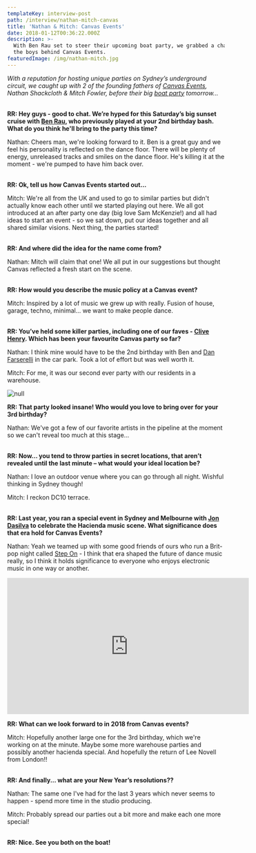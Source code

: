 ```yaml
---
templateKey: interview-post
path: /interview/nathan-mitch-canvas
title: 'Nathan & Mitch: Canvas Events'
date: 2018-01-12T00:36:22.000Z
description: >-
  With Ben Rau set to steer their upcoming boat party, we grabbed a chat with
  the boys behind Canvas Events.
featuredImage: /img/nathan-mitch.jpg
---
```

_With a reputation for hosting unique parties on Sydney’s underground circuit, we caught up with 2 of the founding fathers of [Canvas Events](https://www.facebook.com/canvaseventssydney/), Nathan Shackcloth & Mitch Fowler, before their big [boat party](https://www.facebook.com/pg/canvaseventssydney/events/?ref=page_internal) tomorrow..._
<br><br>

**RR: Hey guys - good to chat. We’re hyped for this Saturday’s big sunset cruise with [Ben Rau](https://www.facebook.com/BenRauMusic/), who previously played at your 2nd birthday bash. What do you think he'll bring to the party this time?**

Nathan: Cheers man, we're looking forward to it. Ben is a great guy and we feel his personality is reflected on the dance floor. There will be plenty of energy, unreleased tracks and smiles on the dance floor. He's killing it at the moment - we're pumped to have him back over.
<br><br>

**RR: Ok, tell us how Canvas Events started out...**

Mitch: We're all from the UK and used to go to similar parties but didn't actually know each other until we started playing out here. We all got introduced at an after party one day (big love Sam McKenzie!) and all had ideas to start an event - so we sat down, put our ideas together and all shared similar visions. Next thing, the parties started!
<br><br>

**RR: And where did the idea for the name come from?**

Nathan: Mitch will claim that one! We all put in our suggestions but thought Canvas reflected a fresh start on the scene.
<br><br>

**RR: How would you describe the music policy at a Canvas event?**

Mitch: Inspired by a lot of music we grew up with really. Fusion of house, garage, techno, minimal... we want to make people dance.
<br><br>

**RR: You’ve held some killer parties, including one of our faves - [Clive Henry](https://magazine.ravereviewz.net/interview/clive-henry). Which has been your favourite Canvas party so far?**

Nathan: I think mine would have to be the 2nd birthday with Ben and [Dan Farserelli](https://www.facebook.com/dan.farserelli/) in the car park. Took a lot of effort but was well worth it.

Mitch: For me, it was our second ever party with our residents in a warehouse.

![null](/img/canvas-events-party.jpg)

**RR: That party looked insane! Who would you love to bring over for your 3rd birthday?**

Nathan: We've got a few of our favorite artists in the pipeline at the moment so we can't reveal too much at this stage...
<br><br>

**RR: Now... you tend to throw parties in secret locations, that aren’t revealed until the last minute – what would your ideal location be?**

Nathan: I love an outdoor venue where you can go through all night. Wishful thinking in Sydney though!

Mitch: I reckon DC10 terrace.
<br><br>

**RR: Last year, you ran a special event in Sydney and Melbourne with [Jon Dasilva](https://www.facebook.com/jondasilvadjprofile/) to celebrate the Hacienda music scene. What significance does that era hold for Canvas Events?**

Nathan: Yeah we teamed up with some good friends of ours who run a Brit-pop night called [Step On](https://www.facebook.com/StepOnSydney/) - I think that era shaped the future of dance music really, so I think it holds significance to everyone who enjoys electronic music in one way or another.

<iframe src="https://www.facebook.com/plugins/video.php?href=https%3A%2F%2Fwww.facebook.com%2Fcanvaseventssydney%2Fvideos%2F1742570396036690%2F&show_text=0&width=560" width="560" height="315" style="border:none;overflow:hidden" scrolling="no" frameborder="0" allowTransparency="true" allowFullScreen="true"></iframe>

**RR: What can we look forward to in 2018 from Canvas events?**

Mitch: Hopefully another large one for the 3rd birthday, which we're working on at the minute. Maybe some more warehouse parties and possibly another hacienda special. And hopefully the return of Lee Novell from London!!
<br><br>

**RR: And finally... what are your New Year’s resolutions??**

Nathan: The same one I've had for the last 3 years which never seems to happen - spend more time in the studio producing.

Mitch: Probably spread our parties out a bit more and make each one more special!
<br><br>

**RR: Nice. See you both on the boat!**
